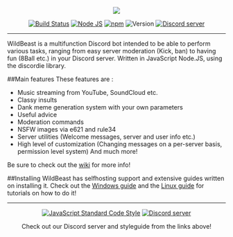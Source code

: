<p style="text-align:center;">
<img src="http://i.imgur.com/3wB8dIH.png"></p>

<p align="center">
<a href="https://snap-ci.com/SteamingMutt/WildBeast/branch/master"><img src="https://snap-ci.com/SteamingMutt/WildBeast/branch/master/build_image" alt="Build Status"></a>
<a href="http://nodejs.org"><img src="https://img.shields.io/badge/Node.js-5.10.1-blue.svg" alt="Node JS"></a>
<a href="http://npmjs.com"><img src="https://img.shields.io/badge/npm-3.8.6-blue.svg" alt="npm"></a>
<a><img src="https://img.shields.io/badge/Version-3.0.0-blue.svg" alt="Version"></a>
<a href="https://discord.gg/0cFoiR5QVh5LZlQO"><img src="https://discordapp.com/api/guilds/110462143152803840/widget.png" alt="Discord server"></a>
</p>

---
WildBeast is a multifunction Discord bot intended to be able to perform various tasks, ranging from easy server moderation (Kick, ban) to having fun (8Ball etc.) in your Discord server. Written in JavaScript Node.JS, using the discordie library.

##Main features
These features are :

- Music streaming from YouTube, SoundCloud etc.
- Classy insults
- Dank meme generation system with your own parameters
- Useful advice
- Moderation commands
- NSFW images via e621 and rule34
- Server utilities (Welcome messages, server and user info etc.)
- High level of customization (Changing messages on a per-server basis, permission level system)
And much more!

Be sure to check out the [wiki](https://github.com/SteamingMutt/WildBeast/wiki) for more info!

##Installing
WildBeast has selfhosting support and extensive guides written on installing it. Check out the [Windows guide](https://github.com/SteamingMutt/WildBeast/wiki/Installation-Guide-For-Windows) and the [Linux guide](https://github.com/SteamingMutt/WildBeast/wiki/Installation-Guide-For-Linux) for tutorials on how to do it!

---

<p align="center">
  <a href="https://github.com/feross/standard"><img src="https://cdn.rawgit.com/feross/standard/master/badge.svg" alt="JavaScript Standard Code Style"></a>
  <a href="https://discord.gg/0cFoiR5QVh5LZlQO"><img src="https://discordapp.com/api/guilds/110462143152803840/widget.png?style=banner2" alt="Discord server"></a>
</p>
<p align="center">
Check out our Discord server and styleguide from the links above!
</p>
